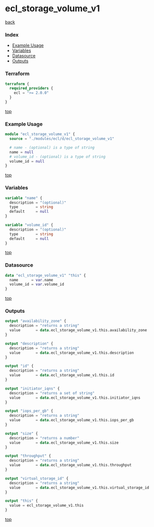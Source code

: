 # ecl_storage_volume_v1

[back](../ecl.md)

### Index

- [Example Usage](#example-usage)
- [Variables](#variables)
- [Datasource](#datasource)
- [Outputs](#outputs)

### Terraform

```terraform
terraform {
  required_providers {
    ecl = ">= 2.0.0"
  }
}
```

[top](#index)

### Example Usage

```terraform
module "ecl_storage_volume_v1" {
  source = "./modules/ecl/d/ecl_storage_volume_v1"

  # name - (optional) is a type of string
  name = null
  # volume_id - (optional) is a type of string
  volume_id = null
}
```

[top](#index)

### Variables

```terraform
variable "name" {
  description = "(optional)"
  type        = string
  default     = null
}

variable "volume_id" {
  description = "(optional)"
  type        = string
  default     = null
}
```

[top](#index)

### Datasource

```terraform
data "ecl_storage_volume_v1" "this" {
  name      = var.name
  volume_id = var.volume_id
}
```

[top](#index)

### Outputs

```terraform
output "availability_zone" {
  description = "returns a string"
  value       = data.ecl_storage_volume_v1.this.availability_zone
}

output "description" {
  description = "returns a string"
  value       = data.ecl_storage_volume_v1.this.description
}

output "id" {
  description = "returns a string"
  value       = data.ecl_storage_volume_v1.this.id
}

output "initiator_iqns" {
  description = "returns a set of string"
  value       = data.ecl_storage_volume_v1.this.initiator_iqns
}

output "iops_per_gb" {
  description = "returns a string"
  value       = data.ecl_storage_volume_v1.this.iops_per_gb
}

output "size" {
  description = "returns a number"
  value       = data.ecl_storage_volume_v1.this.size
}

output "throughput" {
  description = "returns a string"
  value       = data.ecl_storage_volume_v1.this.throughput
}

output "virtual_storage_id" {
  description = "returns a string"
  value       = data.ecl_storage_volume_v1.this.virtual_storage_id
}

output "this" {
  value = ecl_storage_volume_v1.this
}
```

[top](#index)